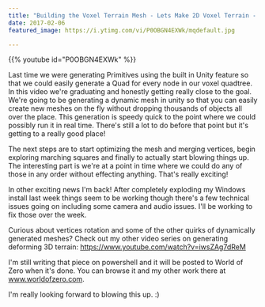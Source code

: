 ```yaml
---
title: "Building the Voxel Terrain Mesh - Lets Make 2D Voxel Terrain - Part 5"
date: 2017-02-06
featured_image: https://i.ytimg.com/vi/P0OBGN4EXWk/mqdefault.jpg

---
```


{{% youtube id="P0OBGN4EXWk" %}}

Last time we were generating Primitives using the built in Unity feature so that we could easily generate a Quad for every node in our voxel quadtree. In this video we're graduating and honestly getting really close to the goal. We're going to be generating a dynamic mesh in unity so that you can easily create new meshes on the fly without dropping thousands of objects all over the place. This generation is speedy quick to the point where we could possibly run it in real time. There's still a lot to do before that point but it's getting to a really good place!

The next steps are to start optimizing the mesh and merging vertices, begin exploring marching squares and finally to actually start blowing things up. The interesting part is we're at a point in time where we could do any of those in any order without effecting anything. That's really exciting!

In other exciting news I'm back! After completely exploding my Windows install last week things seem to be working though there's a few technical issues going on including some camera and audio issues. I'll be working to fix those over the week.

Curious about vertices rotation and some of the other quirks of dynamically generated meshes? Check out my other video series on generating deforming 3D terrain: https://www.youtube.com/watch?v=iwsZAg7dReM

I'm still writing that piece on powershell and it will be posted to World of Zero when it's done. You can browse it and my other work there at www.worldofzero.com.

I'm really looking forward to blowing this up. :)